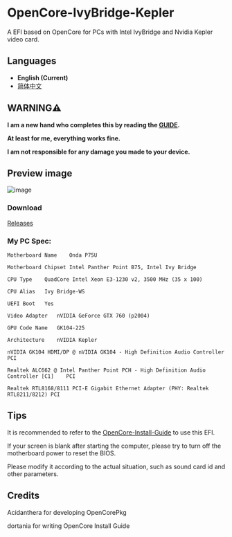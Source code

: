 # OpenCore-IvyBridge-Kepler
A EFI based on OpenCore for PCs with Intel IvyBridge and Nvidia Kepler video card.

## Languages

- **English (Current)**
- [简体中文](https://github.com/hunanhjx/OpenCore-IvyBridge-Kepler/blob/master/README_zh-Hans.md)

## **WARNING⚠️**

**I am a new hand who completes this by reading the [GUIDE](https://dortania.github.io/OpenCore-Install-Guide/).**

**At least for me, everything works fine.**

**I am not responsible for any damage you made to your device.**

## Preview image

![image](https://github.com/hunanhjx/OpenCore-IvyBridge-Kepler/raw/master/PreviewImages/1.png)

### Download

[Releases](https://github.com/hunanhjx/OpenCore-IvyBridge-Kepler/releases/latest)

### My PC Spec:

    Motherboard Name	Onda P75U
    
    Motherboard Chipset	Intel Panther Point B75, Intel Ivy Bridge
    
    CPU Type	QuadCore Intel Xeon E3-1230 v2, 3500 MHz (35 x 100)
    
    CPU Alias	Ivy Bridge-WS
    
    UEFI Boot	Yes
    
    Video Adapter	nVIDIA GeForce GTX 760 (p2004)
    
    GPU Code Name	GK104-225
    
    Architecture	nVIDIA Kepler
    
    nVIDIA GK104 HDMI/DP @ nVIDIA GK104 - High Definition Audio Controller	PCI
    
    Realtek ALC662 @ Intel Panther Point PCH - High Definition Audio Controller [C1]	PCI
    
    Realtek RTL8168/8111 PCI-E Gigabit Ethernet Adapter (PHY: Realtek RTL8211/8212)	PCI
    

## Tips

It is recommended to refer to the [OpenCore-Install-Guide](https://dortania.github.io/OpenCore-Install-Guide/) to use this EFI.

If your screen is blank after starting the computer, please try to turn off the motherboard power to reset the BIOS.

Please modify it according to the actual situation, such as sound card id and other parameters.

## Credits

Acidanthera for developing OpenCorePkg

dortania for writing OpenCore Install Guide

